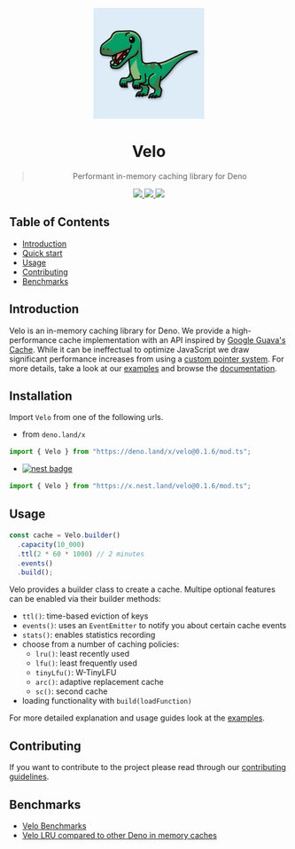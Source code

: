 <p align="center">
<img src="https://raw.githubusercontent.com/velo-org/velo/master/media/velo-logo.svg" width="200">

<h1 align="center">Velo</h1>
<blockquote align="center">Performant in-memory caching library for Deno</blockquote>
</p>
<p align="center">
  <a href="https://github.com/velo-org/velo/actions?query=workflow%3Atests">
    <img src="https://github.com/velo-org/velo/workflows/tests/badge.svg">
  </a>
  <a href="https://github.com/velo-org/velo/releases">
    <img src="https://img.shields.io/github/v/tag/velo-org/velo?label=version">
  </a>
  <a href="https://doc.deno.land/https/deno.land/x/velo@0.1.6/mod.ts">
    <img src="https://img.shields.io/badge/%E2%80%8E-docs-blue.svg?logo=deno">
  </a>
</p>

## Table of Contents

- [Introduction](#introduction)
- [Quick start](#installation)
- [Usage](#usage)
- [Contributing](#contributing)
- [Benchmarks](#benchmarks)

## Introduction

Velo is an in-memory caching library for Deno. We provide a high-performance cache implementation with an API inspired by [Google Guava's Cache](https://github.com/google/guava/wiki/CachesExplained). While it can be ineffectual to optimize JavaScript we draw significant performance increases from using a [custom pointer system](https://yomguithereal.github.io/posts/lru-cache#a-custom-pointer-system). For more details, take a look at our [examples](./examples/) and browse the [documentation](https://doc.deno.land/https/deno.land/x/velo@0.1.6/mod.ts).

## Installation

Import `Velo` from one of the following urls.

- from `deno.land/x`

```ts
import { Velo } from "https://deno.land/x/velo@0.1.6/mod.ts";
```

- [![nest badge](https://nest.land/badge.svg)](https://nest.land/package/velo)

```ts
import { Velo } from "https://x.nest.land/velo@0.1.6/mod.ts";
```

## Usage

```ts
const cache = Velo.builder()
  .capacity(10_000)
  .ttl(2 * 60 * 1000) // 2 minutes
  .events()
  .build();
```

Velo provides a builder class to create a cache. Multipe optional features can be enabled via their builder methods:

- `ttl()`: time-based eviction of keys
- `events()`: uses an `EventEmitter` to notify you about certain cache events
- `stats()`: enables statistics recording
- choose from a number of caching policies:
  - `lru()`: least recently used
  - `lfu()`: least frequently used
  - `tinyLfu()`: W-TinyLFU
  - `arc()`: adaptive replacement cache
  - `sc()`: second cache
- loading functionality with `build(loadFunction)`

For more detailed explanation and usage guides look at the [examples](./examples/).

## Contributing

If you want to contribute to the project please read through our
[contributing guidelines](./CONTRIBUTING.md).

## Benchmarks

- [Velo Benchmarks](./benchmark/results.md)
- [Velo LRU compared to other Deno in memory
  caches](https://github.com/velo-org/velo-benchmarks#readme)
